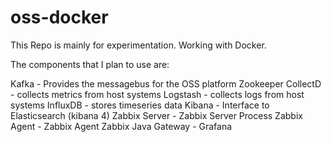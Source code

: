# oss-docker
This Repo is mainly for experimentation.  Working with Docker.

The components that I plan to use are:

Kafka - Provides the messagebus for the OSS platform
Zookeeper 
CollectD - collects metrics from host systems
Logstash - collects logs from host systems
InfluxDB - stores timeseries data
Kibana - Interface to Elasticsearch (kibana 4)
Zabbix Server - Zabbix Server Process
Zabbix Agent - Zabbix Agent
Zabbix Java Gateway - 
Grafana

